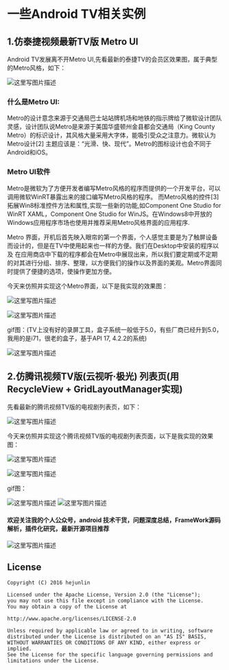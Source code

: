 # 一些Android TV相关实例 

## 1.仿泰捷视频最新TV版 Metro UI

Android TV发展离不开Metro UI,先看最新的泰捷TV的会员区效果图，属于典型的Metro风格，如下：

![这里写图片描述](/images/device-2016-10-13-170829.png)

### 什么是Metro UI:

Metro的设计意念来源于交通局巴士站站牌机场和地铁的指示牌给了微软设计团队灵感，设计团队说Metro是来源于美国华盛顿州金县都会交通局（King County Metro）的标识设计，其风格大量采用大字体，能吸引受众之注意力。微软认为Metro设计[2]  主题应该是：“光滑、快、现代”。Metro的图标设计也会不同于Android和iOS。

### Metro UI软件

Metro是微软为了方便开发者编写Metro风格的程序而提供的一个开发平台，可以调用微软WinRT暴露出来的接口编写Metro风格的程序。 而Metro风格的控件[3]  拓展Win8标准控件方法和属性,实现一些新的功能,如Component One Studio for WinRT XAML，Component One Studio for WinJS。在Windows8中开放的Windows应用程序市场也使用并推荐采用Metro风格界面的应用程序.

Metro 界面，开机后首先映入眼帘的第一个界面，个人感觉主要是为了触屏设备而设计的，但是在TV中使用起来也一样的方便。我们在Desktop中安装的程序以及 在应用商店中下载的程序都会在Metro中展现出来，所以我们要定期或不定期的对其进行分组、排序、整理，以方便我们的操作以及界面的美观。Metro界面同时提供了便捷的选项，使操作更加方便。

今天来仿照并实现这个Metro界面，以下是我实现的效果图：

![这里写图片描述](/images/device-2016-10-13-192016.png)

![这里写图片描述](/images/device-2016-10-13-191954.png)

gif图：(TV上没有好的录屏工具，盒子系统一般低于5.0，有些厂商已经升到5.0，我用的是i71，很老的盒子，基于API 17, 4.2.2的系统)

![这里写图片描述](/images/metro.gif)

## 2.仿腾讯视频TV版(云视听·极光) 列表页(用RecycleView + GridLayoutManager实现)
先看最新的腾讯视频TV版的电视剧列表页，如下：

![这里写图片描述](/images/device-2016-10-17-141123.png)

今天来仿照并实现这个腾讯视频TV版的电视剧列表页面，以下是我实现的效果图：

![这里写图片描述](/images/device-2016-10-17-151218.png)

![这里写图片描述](/images/device-2016-10-17-145135.png)

gif图：

![这里写图片描述](/images/recycleview_1.gif)
![这里写图片描述](/images/recycleview_2.gif)


#### 欢迎关注我的个人公众号，android 技术干货，问题深度总结，FrameWork源码解析，插件化研究，最新开源项目推荐
![这里写图片描述](https://github.com/hejunlin2013/RedPackage/blob/master/image/qrcode.jpg)

License
--------
```
Copyright (C) 2016 hejunlin

Licensed under the Apache License, Version 2.0 (the "License");
you may not use this file except in compliance with the License.
You may obtain a copy of the License at

http://www.apache.org/licenses/LICENSE-2.0

Unless required by applicable law or agreed to in writing, software
distributed under the License is distributed on an "AS IS" BASIS,
WITHOUT WARRANTIES OR CONDITIONS OF ANY KIND, either express or implied.
See the License for the specific language governing permissions and
limitations under the License.
```

